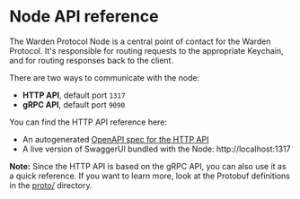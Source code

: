 ﻿---
sidebar_position: 5
---

# Node API reference

The Warden Protocol Node is a central point of contact for the Warden Protocol. It's responsible for routing requests to the appropriate Keychain, and for routing responses back to the client.

There are two ways to communicate with the node:

- **HTTP API**, default port `1317`
- **gRPC API**, default port `9090`

You can find the HTTP API reference here:

- An autogenerated [OpenAPI spec for the HTTP API](/openapi.yml)
- A live version of SwaggerUI bundled with the Node: http://localhost:1317

**Note:** Since the HTTP API is based on the gRPC API, you can also use it as a quick reference. If you want to learn more, look at the Protobuf definitions in the [proto/](https://github.com/warden-protocol/wardenprotocol/tree/main/proto) directory.
